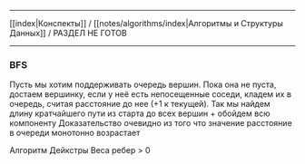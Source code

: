 
--- 

[[index|Конспекты]] / [[notes/algorithms/index|Алгоритмы и Структуры Данных]] / РАЗДЕЛ НЕ ГОТОВ

---
### BFS
Пусть мы хотим поддерживать очередь вершин. Пока она не пуста, достаем вершинку, если у неё есть непосещенные соседи, кладем их в очередь, считая расстояние до нее (+1 к текущей).
Так мы найдем длину кратчайшего пути из старта до всех вершин + обойдем всю компоненту
Доказательство очевидно из того что значение расстояние в очереди монотонно возрастает

Алгоритм Дейкстры
Веса ребер > 0
